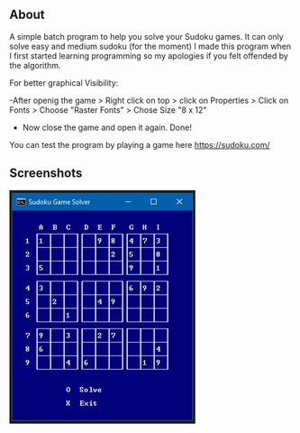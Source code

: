 ## About
A simple batch program to help you solve your Sudoku games.
It can only solve easy and medium sudoku (for the moment) 
I made this program when I first started learning programming so my apologies if you felt offended by the algorithm.

For better graphical Visibility:

 -After openig the game > Right click on top > click on Properties > Click on Fonts > Choose "Raster Fonts" > Chose Size "8 x 12"
 - Now close the game and open it again. Done!

You can test the program by playing a game here https://sudoku.com/

## Screenshots
![](https://raw.githubusercontent.com/Psi505/Sudoku-Game-Solver/main/Screenshot.png)
